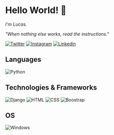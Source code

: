 # Hello World! 👋
_I'm Lucas._

_"When nothing else works, read the instructions."_

[![Twitter](https://img.shields.io/badge/Twitter-1DA1F2?style=for-the-badge&logo=twitter&logoColor=white)](https://twitter.com/Scriwolneyou)
[![Instagram](https://img.shields.io/badge/Instagram-E4405F?style=for-the-badge&logo=instagram&logoColor=white)](https://www.instagram.com/lilliam_sahara/)
[![Linkedin](https://img.shields.io/badge/LinkedIn-0077B5?style=for-the-badge&logo=linkedin&logoColor=white)](https://www.linkedin.com/in/lucas-santos-45b202203/)


## Languages
![Python](https://img.shields.io/badge/Python-3776AB?style=for-the-badge&logo=python&logoColor=white)

## Technologies & Frameworks
![Django](https://img.shields.io/badge/Django-092E20?style=for-the-badge&logo=django&logoColor=white)
![HTML](https://img.shields.io/badge/HTML-239120?style=for-the-badge&logo=html5&logoColor=white)
![CSS](https://img.shields.io/badge/CSS-239120?&style=for-the-badge&logo=css3&logoColor=white)
![Boostrap](https://img.shields.io/badge/Bootstrap-563D7C?style=for-the-badge&logo=bootstrap&logoColor=white)

## OS
![Windows](https://img.shields.io/badge/Windows-0078D6?style=for-the-badge&logo=windows&logoColor=white)
